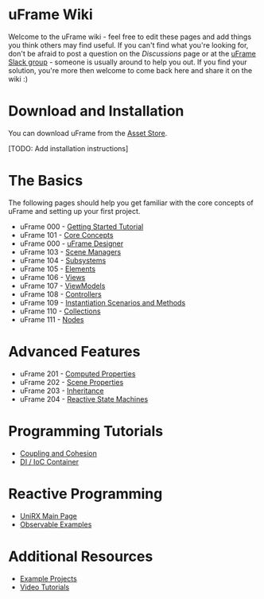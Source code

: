 # uFrame Wiki

Welcome to the uFrame wiki - feel free to edit these pages and add things you think others may find useful. If you can't find what you're looking for, don't be afraid to post a question on the _Discussions_ page or at the [uFrame Slack group](https://invert.typeform.com/to/nLPX8o) - someone is usually around to help you out. If you find your solution, you're more then welcome to come back here and share it on the wiki :)

# Download and Installation

You can download uFrame from the [Asset Store](https://www.assetstore.unity3d.com/en/#!/content/14381).

[TODO: Add installation instructions]

# The Basics

The following pages should help you get familiar with the core concepts of uFrame and setting up your first project.

* uFrame 000 - [Getting Started Tutorial](getting-started-for-uframe-mvvm-16/tutorial-1.md)
* uFrame 101 - [Core Concepts](pages/core-concepts.md)
* uFrame 000 - [uFrame Designer](pages/uframe-designer.md)
* uFrame 103 - [Scene Managers](pages/scene-managers.md)
* uFrame 104 - [Subsystems](pages/subsystems.md)
* uFrame 105 - [Elements](pages/elements.md)
* uFrame 106 - [Views](pages/views.md)
* uFrame 107 - [ViewModels](pages/viewmodel.md)
* uFrame 108 - [Controllers](pages/controller.md)
* uFrame 109 - [Instantiation Scenarios and Methods](pages/instantiation-scenarios-and-methods.md)
* uFrame 110 - [Collections](pages/element-collections.md)
* uFrame 111 - [Nodes](pages/designer-nodes.md)

# Advanced Features

* uFrame 201 - [Computed Properties](pages/computed-properties.md)
* uFrame 202 - [Scene Properties](pages/scene-properties.md)
* uFrame 203 - [Inheritance](pages/inheritance.md)
* uFrame 204 - [Reactive State Machines](pages/reactive-state-machines.md)

# Programming Tutorials

* [Coupling and Cohesion](pages/coupling-and-cohesion.md)
* [DI / IoC Container](pages/di-ioc-container.md)

# Reactive Programming

* [UniRX Main Page](https://github.com/neuecc/UniRx)
* [Observable Examples](pages/observable-examples.md)

# Additional Resources

* [Example Projects](pages/example-projects.md)
* [Video Tutorials](pages/video-tutorials.md)
